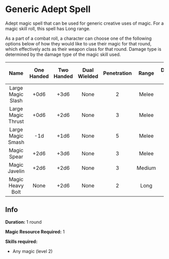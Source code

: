 # Generic Adept Spell

Adept magic spell that can be used for generic creative uses of magic. For a magic skill roll, this spell has Long range.

As a part of a combat roll, a character can choose one of the following options below of how they would like to use their magic for that round, which effectively acts as their weapon class for that round. Damage type is determined by the damage type of the magic skill used.

|        Name        | One<br />Handed | Two<br />Handed | Dual<br />Wielded | Penetration | Range | Damage<br />Types | Engageable<br />Opponents | Area Of<br />Effect | Resource<br />Class |
| :----------------: | :-------------: | :-------------: | :---------------: | :---------: | :----: | :---------------: | :-----------------------: | :-----------------: | :-----------------: |
| Large Magic Slash |      +0d6      |      +3d6      |       None       |      2      | Melee |                  |           Rapid           |        None        |  1 Magic Resource  |
| Large Magic Thrust |      +0d6      |      +2d6      |       None       |      3      | Melee |                  |           Rapid           |        None        |  1 Magic Resource  |
| Large Magic Smash |       -1d       |      +1d6      |       None       |      5      | Melee |                  |           Rapid           |        None        |  1 Magic Resource  |
|    Magic Spear    |      +2d6      |      +3d6      |       None       |      3      | Melee |                  |        Spear Rapid        |        None        |  1 Magic Resource  |
|   Magic Javelin   |      +2d6      |      +2d6      |       None       |      3      | Medium |                  |         Standard         |        None        |  1 Magic Resource  |
|  Magic Heavy Bolt  |      None      |      +2d6      |       None       |      2      |  Long  |                  |      Complex Loading      |        None        |  1 Magic Resource  |

## Info

**Duration:** 1 round

**Magic Resource Required:** 1

**Skills required:**

- Any magic (level 2)
